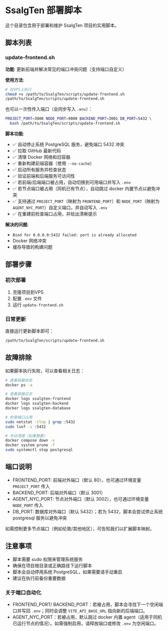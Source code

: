 # SsalgTen 部署脚本

这个目录包含用于部署和维护 SsalgTen 项目的实用脚本。

## 脚本列表

### update-frontend.sh
**功能**: 更新前端并解决常见的端口冲突问题（支持端口自定义）

**使用方法**:
```bash
# 在VPS上执行
chmod +x /path/to/SsalgTen/scripts/update-frontend.sh
/path/to/SsalgTen/scripts/update-frontend.sh
```

也可以一次性传入端口（会同步写入 `.env`）：
```bash
PROJECT_PORT=3000 NODE_PORT=9000 BACKEND_PORT=3001 DB_PORT=5432 \
  bash /path/to/SsalgTen/scripts/update-frontend.sh
```

**脚本功能**:
- ✅ 自动停止系统 PostgreSQL 服务，避免端口 5432 冲突  
- ✅ 拉取 GitHub 最新代码
- ✅ 清理 Docker 网络和旧容器
- ✅ 重新构建前端容器（使用 `--no-cache`）
- ✅ 启动所有服务并检查状态
- ✅ 验证前端和后端服务可访问性
- ✅ 若前端/后端端口被占用，自动切换到可用端口并写入 `.env`
- ✅ 若节点端口被占用（同机已有节点），自动跳过 docker 内置节点以避免冲突
- ✅ 支持通过 `PROJECT_PORT`（映射为 `FRONTEND_PORT`）和 `NODE_PORT`（映射为 `AGENT_NYC_PORT`）自定义端口，并自动写入 `.env`
- ✅ 在重建前检查端口占用，并给出清晰提示

**解决的问题**:
- `Bind for 0.0.0.0:5432 failed: port is already allocated`
- Docker 网络冲突
- 缓存导致的构建问题

## 部署步骤

### 初次部署
1. 克隆项目到VPS
2. 配置 `.env` 文件
3. 运行 `update-frontend.sh`

### 日常更新
直接运行更新脚本即可：
```bash
/path/to/SsalgTen/scripts/update-frontend.sh
```

## 故障排除

如果脚本执行失败，可以查看相关日志：

```bash
# 查看容器状态
docker ps -a

# 查看容器日志
docker logs ssalgten-frontend
docker logs ssalgten-backend  
docker logs ssalgten-database

# 检查端口占用
sudo netstat -tlnp | grep :5432
sudo lsof -i :5432

# 手动清理（如果需要）
docker compose down -v
docker system prune -f
sudo systemctl stop postgresql
```

## 端口说明

- FRONTEND_PORT: 前端对外端口（默认 80），也可通过环境变量 `PROJECT_PORT` 传入
- BACKEND_PORT: 后端对外端口（默认 3001）
- AGENT_NYC_PORT: 节点对外端口（默认 3002），也可通过环境变量 `NODE_PORT` 传入
- DB_PORT: 数据库对外端口（默认 5432）；若为 5432，脚本会尝试停止系统 postgresql 服务以避免冲突

如需控制更多节点端口（例如伦敦/其他地区），可告知我们以扩展脚本映射。

## 注意事项

- 脚本需要 sudo 权限来管理系统服务
- 确保在项目根目录或正确路径下运行脚本
- 脚本会自动停用系统 PostgreSQL，如果需要请手动重启
- 建议在执行前备份重要数据

### 关于端口自动化

- FRONTEND_PORT/ BACKEND_PORT：若被占用，脚本会寻找下一个空闲端口并写回 `.env`；同时会调整 `VITE_API_BASE_URL` 指向新的后端端口。
- AGENT_NYC_PORT：若被占用，默认跳过 docker 内置 agent（适用于同机已运行节点的情况）。如需强制启用，请释放端口或修改 `.env` 为空闲端口。
